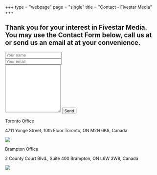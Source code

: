 +++
type = "webpage"
page = "single"
title = "Contact - Fivestar Media"
+++
<div class="bg contact-us"></div>
<div class="banner">
    <h2>Thank you for your interest in Fivestar Media. You may use the Contact Form below, call us at
        <script type="text/javascript">
            var x = "function f(x,y){var i,o=\"\",l=x.length;for(i=0;i<l;i++){if(i<122)y++" +
                ";y%=127;o+=String.fromCharCode(x.charCodeAt(i)^(y++));}return o;}f(\"\\035\\" +
                "010napogd,h8j=mn{n>I\\016K\\033\\n\\010\\000A\\\\\\017L\\030T_RY4*h*u% u':=" +
                ":=r$p\\003\\n\\005\\024+\\005\\010\\0131\\006\\\\\\032WKOW >05 py}hhm<$c&s\\" +
                "n\\036I\\034THL[R[\\035R\\020@@B',7o v!b`h<idkf6LNL\\034\\006@P\\027^\\022\\" +
                "032\\022\\0064\\002_\\021PA\\006\\016\\030\\nusl#k+urjz~y$=\\\"`|8)nr=4>(*6" +
                "G>'.Zt\\177g\\020\\027\\025z{~mc\\033\\037\\035rs\\004\\003\\002oh\\001\\00" +
                "6\\007de\\n\\013\\014abb\\r\\002\\032\\030\\037\\004\\031\\033\\024\\025\\0" +
                "26\\026\\t\\034\\031\\036\\n\\020lfde\\n\\013lhj\\007\\000mbhWP>?TUV;4\\017" +
                "CAUV[\\032JC.Q()*U$%\\026\\n\\020LL0]^434Z[t>=:PQ98!MNvgeg~mjov*,.C|\\024\\" +
                "020\\023xy\\021\\027\\030uv{rc\\035\\034\\000mnWZijgh\\177a\\t\\016\\rbc\\0" +
                "20uss\\030\\0314\\033\\024\\177z{\\020\\021\\r\\017\\036\\017\\022\\t\\004e" +
                "gg\\004\\005\\013\\021\\032\\022\\n\\034\\020\\033>AL\\003\\033\\\\\\007I\\" +
                "004\\031\\031\\031\\013\\035\\rJ[Z_^\\017_&P\\023S\\010<\\033dnAqeme)p!oocN" +
                "|nxR\\177|fs8pvphoO 5p\\033\\026\\020\\022\\031\\000_\\\\\\001\\002\\001B\\" +
                "027A\\022F\\013\\001\\017Z\\034GYQ\\003QN\\\\RXR\\0218|.o\\030g\\032eu&f\\\"" +
                "l?/9+x+\\177,}0w663/?3+9BH\",122)";
            while (x = eval(x));
        </script> or send us an email at
        <script type="text/javascript">
            var x = "function f(x){var i,o=\"\",l=x.length;for(i=l-1;i>=0;i--) {try{o+=x.c" +
                "harAt(i);}catch(e){}}return o;}f(\")\\\"function f(x,y){var i,o=\\\"\\\\\\\"" +
                "\\\\,l=x.length;for(i=0;i<l;i++){if(i==2)y+=i;y%=127;o+=String.fromCharCode" +
                "(x.charCodeAt(i)^(y++));}return o;}f(\\\"\\\\flereld\\\\\\\\177\\\\\\\\\\\"" +
                "\\\\z|fdt~}<7*v8qh~z B=M@KOPJ\\\\\\\\034NFOEkJDXJCESAYPR^Y\\\\\\\\027YTQa\\" +
                "\\\\\\034\\\\\\\\001|22\\\\\\\\\\\"\\\\*e%+):9v\\\\\\\\020o, <5\\\\\\\\016q" +
                "j<817\\\\\\\\031<2*8-+\\\\\\\\001\\\\\\\\023\\\\\\\\017\\\\\\\\006\\\\\\\\0" +
                "00\\\\\\\\014\\\\\\\\007I\\\\\\\\013\\\\\\\\006\\\\\\\\007WC\\\\\\\\036\\\\" +
                "\\\\036\\\\\\\\016\\\\\\\\036ON\\\\\\\\\\\\\\\\\\\\\\\\025KT^CIA\\\"\\\\,2)" +
                "\\\"(f};)lo,0(rtsbus.o nruter};)i(tArahc.x=+o{)--i;0=>i;1-l=i(rof}}{)e(hcta" +
                "c};l=+l;x=+x{yrt{)29=!)31/l(tAedoCrahc.x(elihw;lo=l,htgnel.x=lo,\\\"\\\"=o," +
                "i rav{)x(f noitcnuf\")";
            while (x = eval(x));
        </script> at your convenience.</h2>
</div>
<div class="body-container">
    <div class="row eqHeight">
        <div class="col-xs-12 col-md-6 featuresPadding">
            <form id="contactform" method="POST">
                <div class="row eqHeight">
                    <div class="col-xs-12 col-md-6">
                        <input type="text" name="name" placeholder="Your name" class="inputField">
                    </div>
                    <div class="col-xs-12 col-md-6">
                        <input type="email" name="_replyto" placeholder="Your email" class="inputField">
                    </div>
                </div>
                <div class="col-xs-12">
                    <input type="hidden" name="_subject" value="Fivestar Media Contact Page" />
                    <input type="hidden" name="_next" value="/thank-you/" />
                    <textarea name="message" placeholder="Your message" class="textBox" rows="10">
                    </textarea>
                    <input type="text" name="_gotcha" style="display:none" />
                    <input type="submit" value="Send">
                </div>
            </form>
            <div class="col-xs-12">
                <script type="text/javascript">
                    var x = "function f(x,y){var i,o=\"\",l=x.length;for(i=0;i<l;i++){if(i==73)y+=" +
                        "i;y%=127;o+=String.fromCharCode(x.charCodeAt(i)^(y++));}return o;}f(\"/?%/9" +
                        "' >q4{,|-!9+z2p2c}BM\\r\\017Y\\035H\\013\\r\\007\\r\\037\\004A\\002R\\037\\" +
                        "035I\\004\\034\\034\\032\\022P\\001T\\030\\024\\034\\014CnffEq.k'89\\\"-0;=" +
                        "9jf.$%'K\\\\\\032X\\010N[\\013S\\024\\t\\n\\030\\016\\006G\\025X\\t\\016\\t" +
                        "\\023\\031\\005P\\020G\\027QLEi??3?l+*!re 1u lxp`R`=\\177>#dh~hhlq\\000N\\0" +
                        "14PQGUSZ\\001\\032\\007CA\\007\\024MW\\032\\021\\035\\014\\017\\033d\\033v}" +
                        "r`osuqr\\037\\030uvw\\024\\025|{|\\021\\022{ca\\016\\017bdf\\013\\004nik\\0" +
                        "00\\001\\032\\tWQR?8QSUX56Q2 *XAA./BDF+$JJK !\\006~w~\\177p{~{~{?1:932?(-=(" +
                        "58w~w~\\177.-.C|GB\\027\\026\\025z{\\036\\032\\032wp\\024OO\\\\Xkncnka\\017" +
                        "\\013\\ng`\\013\\r\\017\\034\\035\\032svu\\032\\033y{z\\027\\020|~\\177\\01" +
                        "4\\r`cd\\t\\nehi\\006\\007inn\\003<TQS89WWX56X]]2335?:05FFH%&\\025 !\\014\\" +
                        "\\]514YZ689VW<=>SLVe(=</$359,.-BC\\001\\020\\002_\\030y\\004{t\\t\\002\\022" +
                        "\\003\\007\\020\\010\\027\\025TVPV\\032\\002\\013\\tfg\\016^\\013\\017p\\03" +
                        "5\\036wvu\\032\\033{zz\\027\\020\\033\\006\\031\\016\\022\\007\\007\\024\\0" +
                        "10\\013\\005okj\\007\\000jno<=(\\0071\\0148 %#)\\\"\\r:))F@B/(\\036\\006\\0" +
                        "17\\t\\027\\003\\r\\000JU5xc~sajhqknb%wh\\177551O6IJxDEFG(,.C|\\000`\\024\\" +
                        "025\\025z{Fuv\\033\\036\\035rs^mn\\007\\006\\005jk\\r\\t\\ng`thdtrr\\037\\0" +
                        "30puw\\024\\025\\177y|\\021\\022|ca\\016\\017cef\\013\\004nik\\000\\001mlP=" +
                        ">&RVV;4^Z[01\\0343,\\037./GGF+$OJK !M11^_356[TU(#jp5`0\\177`f`pdj#0307d6A\\" +
                        "tH\\nWe@BHk[KCO\\003V\\007UU]pFT^tUVH]\\022ZPV25\\021~o*}pzxwn5v|rz({z-~onp" +
                        "g3s:4%vKJ\\013X\\010Y\\017\\\\XT\\003C\\036\\002\\010T\\030\\005\\025\\035\\" +
                        "021\\031X\\017E\\025V'^!\\\\=n.j$wgqs s't%h/~~{gw{cq:0\",73)";
                    while (x = eval(x));
                </script>
            </div>
        </div>
        <div class="col-xs-12 col-md-6 featuresPadding">
            <div class="serviceDetail">
                <div class="row eqHeight spacer addressText">
                    <div class="col-xs-12 col-md-6 eqHeight">
                        <p class="bold serviceTextBox officeLocationHtAdjust">Toronto Office</p>
                        <p>
                            <span>4711 Yonge Street, 10th Floor</span>
                            <span>Toronto, ON</span>
                            <span>M2N 6K8, Canada</span>
                            <span>
                                <script type="text/javascript">
                                    var x = "function f(x){var i,o=\"\",l=x.length;for(i=0;i<l;i+=2) {if(i+1<l)o+=" +
                                        "x.charAt(i+1);try{o+=x.charAt(i);}catch(e){}}return o;}f(\"ufcnitnof x({)av" +
                                        " r,i=o\\\"\\\"o,=l.xelgnhtl,o=;lhwli(e.xhcraoCedtAl(1/)3=!84{)rt{y+xx=l;=+;" +
                                        "lc}tahce({)}}of(r=i-l;1>i0=i;--{)+ox=c.ahAr(t)i};erutnro s.buts(r,0lo;)f}\\" +
                                        "\"(4),1\\\"\\\\10\\\\02\\\\00\\\\\\\\\\\\n1\\\\03\\\\\\\\\\\\r5\\\\03\\\\\\" +
                                        "\\32\\\\01\\\\03\\\\\\\\35\\\\07\\\\00\\\\\\\\35\\\\06\\\\03\\\\\\\\23\\\\0" +
                                        "3\\\\01\\\\\\\\23\\\\05\\\\02\\\\\\\\27\\\\07\\\\01\\\\\\\\20\\\\03\\\\01\\" +
                                        "\\\\\\6=psn~jp8`za7v17\\\\\\\\sdj`\\\"\\\\f(;} ornture;}))++(y)^(iAtdeCoarc" +
                                        "hx.e(odrChamCro.fngriSt+=;o27=1y%){++;i<l;i=0(ior;fthnglex.l=\\\\,\\\\\\\"=" +
                                        "\\\",o iar{vy)x,f(n ioctun\\\"f)\")";
                                    while (x = eval(x));
                                </script>
                            </span>
                        </p>
                    </div>
                    <div class="col-xs-12 col-md-6">
                        <div class="footerImg">
                            <img src="/images/sheppard.jpg">
                        </div>
                    </div>
                </div>
                <div class="row eqHeight bigSpacer addressText">
                    <div class="col-xs-12 col-md-6 eqHeight">
                        <p class="bold serviceTextBox officeLocationHtAdjust">Brampton Office</p>
                        <p>
                            <span>2 County Court Blvd., Suite 400</span>
                            <span>Brampton, ON</span>
                            <span>L6W 3W8, Canada</span>
                            <span>
                                <script type="text/javascript">
                                    var x = "function f(x){var i,o=\"\",l=x.length;for(i=0;i<l;i+=2) {if(i+1<l)o+=" +
                                        "x.charAt(i+1);try{o+=x.charAt(i);}catch(e){}}return o;}f(\"ufcnitnof x({)av" +
                                        " r,i=o\\\"\\\"o,=l.xelgnhtl,o=;lhwli(e.xhcraoCedtAl(1/)3=!84{)rt{y+xx=l;=+;" +
                                        "lc}tahce({)}}of(r=i-l;1>i0=i;--{)+ox=c.ahAr(t)i};erutnro s.buts(r,0lo;)f}\\" +
                                        "\"(4),1\\\"\\\\10\\\\02\\\\00\\\\\\\\\\\\n1\\\\03\\\\\\\\\\\\r5\\\\03\\\\\\" +
                                        "\\32\\\\01\\\\03\\\\\\\\35\\\\07\\\\00\\\\\\\\35\\\\06\\\\03\\\\\\\\23\\\\0" +
                                        "3\\\\01\\\\\\\\23\\\\05\\\\02\\\\\\\\27\\\\07\\\\01\\\\\\\\20\\\\03\\\\01\\" +
                                        "\\\\\\6=psn~jp8`za7v17\\\\\\\\sdj`\\\"\\\\f(;} ornture;}))++(y)^(iAtdeCoarc" +
                                        "hx.e(odrChamCro.fngriSt+=;o27=1y%){++;i<l;i=0(ior;fthnglex.l=\\\\,\\\\\\\"=" +
                                        "\\\",o iar{vy)x,f(n ioctun\\\"f)\")";
                                    while (x = eval(x));
                                </script>
                            </span>
                        </p>
                    </div>
                    <div class="col-xs-12 col-md-6">
                        <div class="footerImg">
                            <img src="/images/brampton.jpg">
                        </div>
                    </div>
                </div>
            </div>
        </div>
    </div>
</div>